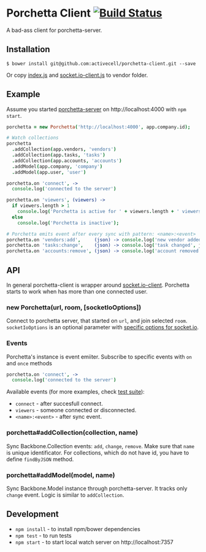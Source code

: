 # Porchetta Client [![Build Status](https://circleci.com/gh/activecell/porchetta-client.png?circle-token=e4e94a5aa232fb270ea22a5f32a34e3db5e75b61)](https://circleci.com/gh/activecell/porchetta-client)

  A bad-ass client for porchetta-server.

## Installation

    $ bower install git@github.com:activecell/porchetta-client.git --save

  Or copy [index.js](https://github.com/activecell/porchetta/blob/master/client/index.js) and [socket.io-client.js](https://github.com/LearnBoost/socket.io-client/blob/0.9/dist/socket.io.js) to vendor folder.

Example
-------

  Assume you started [porchetta-server](https://github.com/activecell/porchetta-server) on http://localhost:4000 with `npm start`.

```coffee
porchetta = new Porchetta('http://localhost:4000', app.company.id);

# Watch collections
porchetta
  .addCollection(app.vendors, 'vendors')
  .addCollection(app.tasks, 'tasks')
  .addCollection(app.accounts, 'accounts')
  .addModel(app.company, 'company')
  .addModel(app.user, 'user')

porchetta.on 'connect', ->
  console.log('connected to the server')

porchetta.on 'viewers', (viewers) ->
  if viewers.length > 1
    console.log('Porchetta is active for ' + viewers.length + ' viewers');
  else
    console.log('Porchetta is inactive');

# Porchetta emits event after every sync with pattern: <name>:<event>
porchetta.on 'vendors:add',     (json) -> console.log('new vendor added', json)
porchetta.on 'tasks:change',    (json) -> console.log('task changed', json)
porchetta.on 'accounts:remove', (json) -> console.log('account removed', json)
```

API
---

  In general porchetta-client is wrapper around [socket.io-client](https://github.com/LearnBoost/socket.io-client).
  Porchetta starts to work when has more than one connected user.

### new Porchetta(url, room, [socketIoOptions])

  Connect to porchetta server, that started on `url`, and join selected `room`.
  `socketIoOptions` is an optional parameter with [specific options for socket.io](https://github.com/LearnBoost/Socket.IO/wiki/Configuring-Socket.IO).

### Events

  Porchetta's instance is event emiiter. Subscribe to specific events with `on` and `once` methods

```coffee
porchetta.on 'connect', ->
  console.log('connected to the server')
```

  Available events (for more examples, check [test suite](https://github.com/activecell/porchetta/blob/master/test/client/index-test.js)):

  * `connect` - after succesfull connect.
  * `viewers` - someone connected or disconnected.
  * `<name>:<event>` - after sync event.

### porchetta#addCollection(collection, name)

  Sync Backbone.Collection events: `add`, `change`, `remove`. Make sure that `name` is unique identificator.
  For collections, which do not have id, you have to define `findByJSON` method.

### porchetta#addModel(model, name)

  Sync Backbone.Model instance through porchetta-server. It tracks only `change` event. Logic is similar to `addCollection`.

Development
-----------

  * `npm install` - to install npm/bower dependencies
  * `npm test` - to run tests
  * `npm start` - to start local watch server on http://localhost:7357
